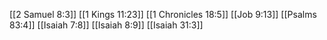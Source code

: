 [[2 Samuel 8:3]]
[[1 Kings 11:23]]
[[1 Chronicles 18:5]]
[[Job 9:13]]
[[Psalms 83:4]]
[[Isaiah 7:8]]
[[Isaiah 8:9]]
[[Isaiah 31:3]]
